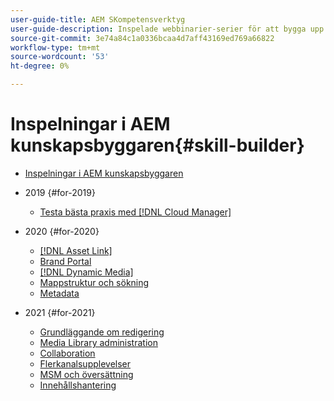 ```yaml
---
user-guide-title: AEM SKompetensverktyg
user-guide-description: Inspelade webbinarier-serier för att bygga upp din kunskapsbas och maximera din investering i Adobe [!DNL Experience Manager].
source-git-commit: 3e74a84c1a0336bcaa4d7aff43169ed769a66822
workflow-type: tm+mt
source-wordcount: '53'
ht-degree: 0%

---
```



# Inspelningar i AEM kunskapsbyggaren{#skill-builder}

* [Inspelningar i AEM kunskapsbyggaren](overview.md)

* 2019 {#for-2019}
   * [Testa bästa praxis med  [!DNL Cloud Manager]](./2019/cloud-manager-testing.md)
* 2020 {#for-2020}
   * [[!DNL Asset Link]](./2020/asset-link.md)
   * [Brand Portal](./2020/brand-portal.md)
   * [[!DNL Dynamic Media]](./2020/dynamic-media.md)
   * [Mappstruktur och sökning](./2020/folder-structure-search.md)
   * [Metadata](./2020/metadata.md)
* 2021 {#for-2021}
   * [Grundläggande om redigering](./2021/authoring-fundamentals.md)
   * [Media Library administration](./2021/media-library-administration.md)
   * [Collaboration](./2021/collaboration-tools.md)
   * [Flerkanalsupplevelser](./2021/omnichannel-experiences.md)
   * [MSM och översättning](./2021/multi-site-management-web-translation.md)
   * [Innehållshantering](./2021/traditional-headless-content-management.md)

<!--

Articles must be added to this TOC file in order to render.

Use this list format to specify links to articles and section headings that expand and collapse in the left rail of the user guide.

An article link CANNOT be used as a section heading.
-->
